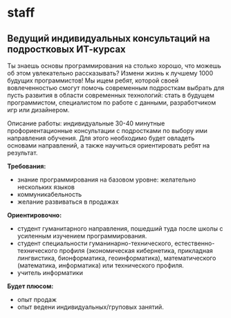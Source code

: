 # staff
## Ведущий индивидуальных консультаций на подростковых ИТ-курсах

Ты знаешь основы программирования на столько хорошо, что можешь об этом увлекательно рассказывать?
Измени жизнь к лучшему 1000 будущих программистов!
Мы ищем ребят, которой своей вовлеченностью смогут помочь современным подросткам выбрать для пусть развития в области современных технологий: стать в будущем программистом, специалистом по работе с данными, разработчиком игр или дизайнером.

Описание работы: индивидуальные 30-40 минутные профориентационные консультации с подростками по выбору ими направления обучения.
Для этого необходимо будет овладеть основами направлений, а также научиться ориентировать ребят на результат.


**Требования:**  
* знание программирования на базовом уровне: желательно нескольких языков
* коммуникабельность
* желание развиваться в продажах


**Ориентировочно:**   
- студент гуманитарного направления, пошедший туда после школы с усиленным изучением программирования.
- студент специальности гуманинарно-технического, естественно-технического профиля (экономическая кибернетика, прикладная лингвистика, бионформатика, геоинформатика), математического (математика, информатика) или технического профиля.
- учитель информатики

**Будет плюсом:**  
* опыт продаж
* опыт ведени индивидуальных/груповых занятий.
